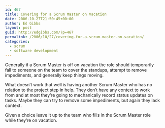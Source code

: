 ```yaml
---
id: 467
title: Covering for a Scrum Master on Vacation
date: 2006-10-27T21:50:45+00:00
author: Ed Gibbs
layout: post
guid: http://edgibbs.com/?p=467
permalink: /2006/10/27/covering-for-a-scrum-master-on-vacation/
categories:
  - scrum
  - software development
---
```

Generally if a Scrum Master is off on vacation the role should temporarily fall to someone on the team to cover the standups, attempt to remove impediments, and generally keep things moving. 

What doesn&#8217;t work that well is having another Scrum Master who has no relation to the project step in help. They don&#8217;t have any context to work from and at most they&#8217;re going to mechanically record status updates on tasks. Maybe they can try to remove some impediments, but again they lack context.

Given a choice leave it up to the team who fills in the Scrum Master role while they&#8217;re on vacation.